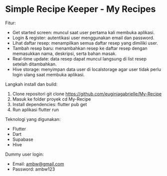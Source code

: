 # Simple Recipe Keeper - My Recipes

Fitur:
- Get started screen: muncul saat user pertama kali membuka aplikasi.
- Login & register: autentikasi user menggunakan email dan password.
- Lihat daftar resep: menampilkan semua daftar resep yang dimiliki user.
- Tambah resep baru: menambahkan resep ke daftar resep dengan memasukkan nama, deskripsi, serta bahan masak.
- Real-time update: data resep dapat muncul langsung di list resep setelah ditambahkan.
- Hive storage: menyimpan data user di localstorage agar user tidak perlu login ulang saat membuka aplikasi.

Langkah install dan build:
1. Clone repositori 
git clone https://github.com/euginiagabrielle/My-Recipe
2. Masuk ke folder proyek
cd My-Recipe
3. Install dependencies:
flutter pub get
4. Run aplikasi
flutter run

Teknologi yang digunakan:
- Flutter
- Dart
- Supabase
- Hive

Dummy user login:
- Email: ambw@gmail.com
- Password: ambw123